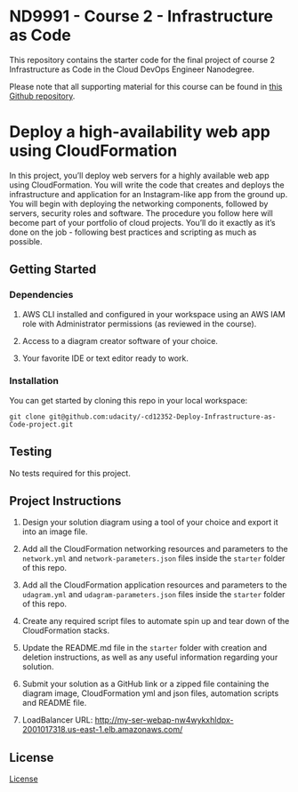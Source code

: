 # ND9991 - Course 2 - Infrastructure as Code

This repository contains the starter code for the final project of course 2 Infrastructure as Code in the Cloud DevOps Engineer Nanodegree.

Please note that all supporting material for this course can be found in [this Github repository](https://github.com/udacity/cd12352-Deploy-Infrastructure-as-Code).

# Deploy a high-availability web app using CloudFormation

In this project, you’ll deploy web servers for a highly available web app using CloudFormation. You will write the code that creates and deploys the infrastructure and application for an Instagram-like app from the ground up. You will begin with deploying the networking components, followed by servers, security roles and software.  The procedure you follow here will become part of your portfolio of cloud projects. You’ll do it exactly as it’s done on the job - following best practices and scripting as much as possible. 

## Getting Started

### Dependencies

1. AWS CLI installed and configured in your workspace using an AWS IAM role with Administrator permissions (as reviewed in the course).

2. Access to a diagram creator software of your choice.

3. Your favorite IDE or text editor ready to work.

### Installation

You can get started by cloning this repo in your local workspace:

```
git clone git@github.com:udacity/-cd12352-Deploy-Infrastructure-as-Code-project.git
```

## Testing

No tests required for this project.

## Project Instructions

1. Design your solution diagram using a tool of your choice and export it into an image file.

2. Add all the CloudFormation networking resources and parameters to the `network.yml` and `network-parameters.json` files inside the `starter` folder of this repo.

3. Add all the CloudFormation application resources and parameters to the `udagram.yml` and `udagram-parameters.json` files inside the `starter` folder of this repo.

4. Create any required script files to automate spin up and tear down of the CloudFormation stacks.

5. Update the README.md file in the `starter` folder with creation and deletion instructions, as well as any useful information regarding your solution.
   
6.  Submit your solution as a GitHub link or a zipped file containing the diagram image, CloudFormation yml and json files, automation scripts and README file.

7.  LoadBalancer URL: http://my-ser-webap-nw4wykxhldpx-2001017318.us-east-1.elb.amazonaws.com/

## License

[License](LICENSE.txt)
